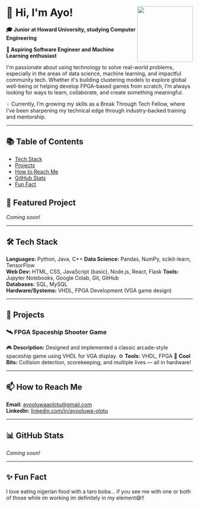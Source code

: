 # 👋 Hi, I'm Ayo! <img src="https://github.com/user-attachments/assets/09fbc1a6-e122-4cf0-8055-3e9741863fc5" align="right" width="150">


**🎓 Junior at Howard University, studying Computer Engineering**

**🔭 Aspiring Software Engineer and Machine Learning enthusiast**

I'm passionate about using technology to solve real-world problems, especially in the areas of data science, machine learning, and impactful community tech. Whether it's building clustering models to explore global well-being or helping develop FPGA-based games from scratch, I’m always looking for ways to learn, collaborate, and create something meaningful.

💡 Currently, I’m growing my skills as a Break Through Tech Fellow, where I’ve been sharpening my technical edge through industry-backed training and mentorship.

---
## 📚 Table of Contents

- [Tech Stack](#-tech-stack)
- [Projects](#-projects)
- [How to Reach Me](#-how-to-reach-me)
- [GitHub Stats](#-github-stats)
- [Fun Fact](#-fun-fact)


## 🎯 Featured Project

*Coming soon!*

---

## 🛠 Tech Stack

**Languages:** Python, Java, C++
**Data Science:** Pandas, NumPy, scikit-learn, TensorFlow  
**Web Dev:** HTML, CSS, JavaScript (basic), Node.js, React, Flask
**Tools:** Jupyter Notebooks, Google Colab, Git, GitHub  
**Databases:** SQL, MySQL  
**Hardware/Systems:** VHDL, FPGA Development (VGA game design)

---

## 🚀 Projects

### 🛰 FPGA Spaceship Shooter Game
🎮 **Description:** Designed and implemented a classic arcade-style spaceship game using VHDL for VGA display.
⚙️ **Tools:** VHDL, FPGA
🧠 **Cool Bits:** Collision detection, scorekeeping, and multiple lives — all in hardware!

---

## 📫 How to Reach Me

**Email:** [ayooluwaaolotu@gmail.com](mailto:ayooluwaaolotu@gmail.com)  
**LinkedIn:** [linkedin.com/in/ayooluwa-olotu](https://www.linkedin.com/in/ayooluwa-olotu)  

---

## 📊 GitHub Stats

*Coming soon!*

---

## ✨ Fun Fact

I love eating nigerian food with a taro boba... if you see me with one or both of those while im working im definitely in my element😅!!
